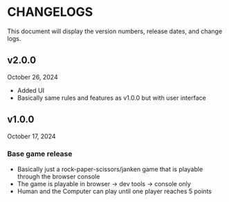 # CHANGELOGS 
This document will display the version numbers, release dates, and change logs.

## v2.0.0
October 26, 2024
* Added UI
* Basically same rules and features as v1.0.0 but with user interface

## v1.0.0
October 17, 2024 
### Base game release 
* Basically just a rock-paper-scissors/janken game that is playable through the browser console
* The game is playable in browser -> dev tools -> console only
* Human and the Computer can play until one player reaches 5 points